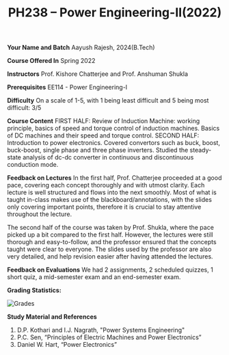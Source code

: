 ﻿---
layout: page
title: PH238 – Power Engineering-II(2022)
cover-img: assets/img/Cover_study.jpg
thumbnail-img: ""
share-img: ""
comments: true
tags: [Academic, Elective, Minor]
---




**Your Name and Batch**
Aayush Rajesh, 2024(B.Tech)


**Course Offered In**
Spring 2022


**Instructors**
Prof. Kishore Chatterjee and Prof. Anshuman Shukla


**Prerequisites**
EE114 - Power Engineering-I


**Difficulty**
On a scale of 1-5, with 1 being least difficult and 5 being most difficult: 3/5


**Course Content**
FIRST HALF:
Review of Induction Machine: working principle, basics of speed and torque control of induction machines. Basics of DC machines and their speed and torque control. 
SECOND HALF:
Introduction to power electronics. Covered convertors such as buck, boost, buck-boost, single phase and three phase inverters. Studied the steady-state analysis of dc-dc converter in continuous and discontinuous conduction mode.


**Feedback on Lectures**
In the first half, Prof. Chatterjee proceeded at a good pace, covering each concept thoroughly and with utmost clarity. Each lecture is well structured and flows into the next smoothly. Most of what is taught in-class makes use of the blackboard/annotations, with the slides only covering important points, therefore it is crucial to stay attentive throughout the lecture.


The second half of the course was taken by Prof. Shukla, where the pace picked up a bit compared to the first half. However, the lectures were still thorough and easy-to-follow, and the professor ensured that the concepts taught were clear to everyone. The slides used by the professor are also very detailed, and help revision easier after having attended the lectures.


**Feedback on Evaluations**
We had 2 assignments, 2 scheduled quizzes, 1 short quiz, a mid-semester exam and an end-semester exam.

**Grading Statistics:** 

![Grades](EE238_grades.png)


**Study Material and References**
1. D.P. Kothari and I.J. Nagrath, "Power Systems Engineering"
2. P.C. Sen, “Principles of Electric Machines and Power Electronics”
3. Daniel W. Hart, “Power Electronics”

